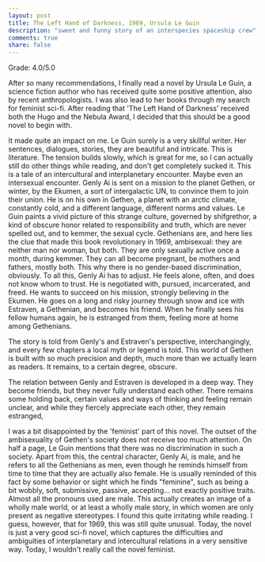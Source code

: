 ```yaml
---
layout: post
title: The Left Hand of Darkness, 1969, Ursula Le Guin
description: "sweet and funny story of an interspecies spaceship crew"
comments: true
share: false
---
```


Grade: 4.0/5.0

After so many recommendations, I finally read a novel by Ursula Le Guin, a science fiction author who 
has received quite some positive attention, also by recent anthropologists. I was also lead to her books 
through my search for feminist sci-fi. After reading that 'The Left Hand of Darkness' received both the Hugo 
and the Nebula Award, I decided that this should be a good novel to begin with.

It made quite an impact on me. Le Guin surely is a very skillful writer. Her sentences, dialogues, stories, 
they are beautiful and intricate. This is literature. The tension builds slowly, which is great for me, so I can 
actually still do other things while reading, and don't get completely sucked it. This is a tale of an intercultural 
and interplanetary encounter. Maybe even an intersexual encounter. Genly Ai is sent on a mission to the planet 
Gethen, or winter, by the Ekumen, a sort of intergalactic UN, to convince them to join their union. He is on his 
own in Gethen, a planet with an arctic climate, constantly cold, and a different language, different norms and
values. Le Guin paints a vivid picture of this strange culture, governed by shifgrethor, a kind of obscure honor 
related to responsibility and truth, which are never spelled out, and to kemmer, the sexual cycle. 
Gethenians are, and here lies the clue that made this book revolutionary in 1969, ambisexual: they are neither
man nor woman, but both. They are only sexually active once a month, during kemmer. They can all become pregnant, 
be mothers and fathers, mostly both. This why there is no gender-based discrimination, obviously. To all this, 
Genly Ai has to adjust. He feels alone, often, and does not know whom to trust. He is negotiated with, pursued, 
incarcerated, and freed. He wants to succeed on his mission, strongly believing in the Ekumen. He goes on a long 
and risky journey through snow and ice with Estraven, a Gethenian, and becomes his friend. When he finally sees 
his fellow humans again, he is estranged from them, feeling more at home among Gethenians.

The story is told from Genly's and Estraven's perspective, interchangingly, and every few chapters a local 
myth or legend is told. This world of Gethen is built with so much precision and depth, much more than we actually 
learn as readers. It remains, to a certain degree, obscure.

The relation between Genly and Estraven is developed in a deep way. They become friends, but they never fully 
understand each other. There remains some holding back, certain values and ways of thinking and feeling remain 
unclear, and while they fiercely appreciate each other, they remain estranged, 

I was a bit disappointed by the 'feminist' part of this novel. The outset of the ambisexuality of Gethen's 
society does not receive too much attention. On half a page, Le Guin mentions that there was no discrimination 
in such a society. Apart from this, the central character, Genly Ai, is male, and he refers to all the Gethenians 
as men, even though he reminds himself from time to time that they are actually also female. He is usually reminded 
of this fact by some behavior or sight which he finds "feminine", such as being a bit wobbly, soft, submissive, 
passive, accepting... not exactly positive traits. Almost all the pronouns used are male. This actually creates 
an image of a wholly male world, or at least a wholly male story, in which women are only present as negative 
stereotypes. I found this quite irritating while reading. I guess, however, that for 1969, this was still quite 
unusual.
Today, the novel is just a very good sci-fi novel, which captures the difficulties and ambiguities of 
interplanetary and intercultural relations in a very sensitive way. Today, I wouldn't really call the novel feminist.


 